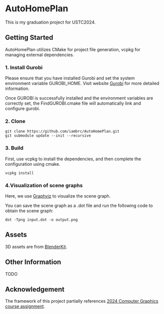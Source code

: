 # AutoHomePlan

This is my graduation project for USTC2024. 

## Getting Started

AutoHomePlan utilizes CMake for project file generation, vcpkg for managing external dependencies.

### 1. Install Gurobi
Please ensure that you have installed Gurobi and set the system environment variable GUROBI_HOME. Visit website [Gurobi](https://www.gurobi.com/) for more detailed information.


Once GUROBI is successfully installed and the environment variables are correctly set, the FindGUROBI.cmake file will automatically link and configure gurobi.

### 2. Clone

```
git clone https://github.com/iambrc/AutoHomePlan.git
git submodule update --init --recursive
```
### 3. Build

First, use vcpkg to install the dependencies, and then complete the configuration using cmake.
```
vcpkg install
```

### 4.Visualization of scene graphs

Here, we use [Graphviz](https://graphviz.org/) to visualize the scene graph.

You can save the scene graph as a .dot file and run the following code to obtain the scene graph:

```
dot -Tpng input.dot -o output.png
```


## Assets
3D assets are from [BlenderKit](https://www.blenderkit.com/).

## Other Information
TODO

## Acknowledgement
The framework of this project partially references [2024 Computer Graphics course assignment](https://github.com/USTC-CG/USTC_CG_24).
